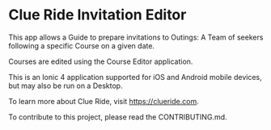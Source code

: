 # Clue Ride Invitation Editor
This app allows a Guide to prepare invitations to Outings: A Team of seekers following
a specific Course on a given date. 

Courses are edited using the Course Editor application.

This is an Ionic 4 application supported for iOS and Android 
mobile devices, but may also be run on a Desktop.

To learn more about Clue Ride, visit https://clueride.com.

To contribute to this project, please read the CONTRIBUTING.md.

